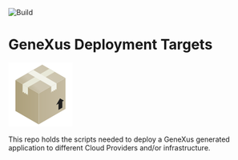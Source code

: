 ![Build](https://github.com/genexuslabs/deployment-targets/workflows/Build/badge.svg?branch=master)

# GeneXus Deployment Targets
![](/res/cardboard-box.png)

This repo holds the scripts needed to deploy a GeneXus generated application to different Cloud Providers and/or infrastructure. 